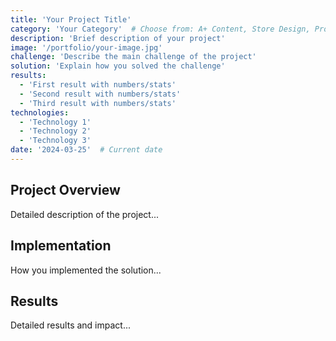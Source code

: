 ```yaml
---
title: 'Your Project Title'
category: 'Your Category'  # Choose from: A+ Content, Store Design, Product Listings, Marketing
description: 'Brief description of your project'
image: '/portfolio/your-image.jpg'
challenge: 'Describe the main challenge of the project'
solution: 'Explain how you solved the challenge'
results:
  - 'First result with numbers/stats'
  - 'Second result with numbers/stats'
  - 'Third result with numbers/stats'
technologies:
  - 'Technology 1'
  - 'Technology 2'
  - 'Technology 3'
date: '2024-03-25'  # Current date
---
```


## Project Overview

Detailed description of the project...

## Implementation

How you implemented the solution...

## Results

Detailed results and impact... 